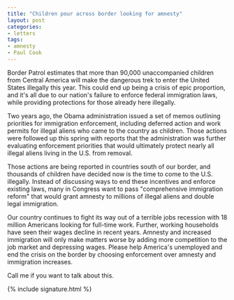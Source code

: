```yaml
---
title: "Children pour across border looking for amnesty"
layout: post
categories:
- letters
tags:
- amnesty
- Paul Cook
---
```


Border Patrol estimates that more than 90,000 unaccompanied children from Central America will make the dangerous trek to enter the United States illegally this year. This could end up being a crisis of epic proportion, and it's all due to our nation's failure to enforce federal immigration laws, while providing protections for those already here illegally.

Two years ago, the Obama administration issued a set of memos outlining priorities for immigration enforcement, including deferred action and work permits for illegal aliens who came to the country as children. Those actions were followed up this spring with reports that the administration was further evaluating enforcement priorities that would ultimately protect nearly all illegal aliens living in the U.S. from removal.

Those actions are being reported in countries south of our border, and thousands of children have decided now is the time to come to the U.S. illegally. Instead of discussing ways to end these incentives and enforce existing laws, many in Congress want to pass "comprehensive immigration reform" that would grant amnesty to millions of illegal aliens and double legal immigration.

Our country continues to fight its way out of a terrible jobs recession with 18 million Americans looking for full-time work. Further, working households have seen their wages decline in recent years. Amnesty and increased immigration will only make matters worse by adding more competition to the job market and depressing wages. Please help America's unemployed and end the crisis on the border by choosing enforcement over amnesty and immigration increases.

Call me if you want to talk about this.

{% include signature.html %}

